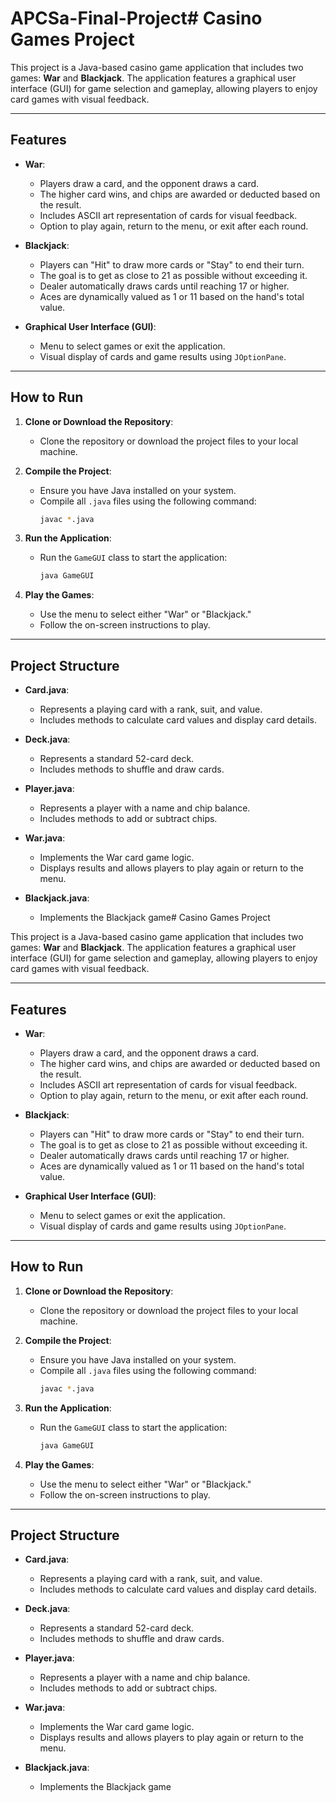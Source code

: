 # APCSa-Final-Project# Casino Games Project

This project is a Java-based casino game application that includes two games: **War** and **Blackjack**. The application features a graphical user interface (GUI) for game selection and gameplay, allowing players to enjoy card games with visual feedback.

---

## Features
- **War**:
  - Players draw a card, and the opponent draws a card.
  - The higher card wins, and chips are awarded or deducted based on the result.
  - Includes ASCII art representation of cards for visual feedback.
  - Option to play again, return to the menu, or exit after each round.

- **Blackjack**:
  - Players can "Hit" to draw more cards or "Stay" to end their turn.
  - The goal is to get as close to 21 as possible without exceeding it.
  - Dealer automatically draws cards until reaching 17 or higher.
  - Aces are dynamically valued as 1 or 11 based on the hand's total value.

- **Graphical User Interface (GUI)**:
  - Menu to select games or exit the application.
  - Visual display of cards and game results using `JOptionPane`.

---

## How to Run
1. **Clone or Download the Repository**:
   - Clone the repository or download the project files to your local machine.

2. **Compile the Project**:
   - Ensure you have Java installed on your system.
   - Compile all `.java` files using the following command:
     ```bash
     javac *.java
     ```

3. **Run the Application**:
   - Run the `GameGUI` class to start the application:
     ```bash
     java GameGUI
     ```

4. **Play the Games**:
   - Use the menu to select either "War" or "Blackjack."
   - Follow the on-screen instructions to play.

---

## Project Structure
- **Card.java**:
  - Represents a playing card with a rank, suit, and value.
  - Includes methods to calculate card values and display card details.

- **Deck.java**:
  - Represents a standard 52-card deck.
  - Includes methods to shuffle and draw cards.

- **Player.java**:
  - Represents a player with a name and chip balance.
  - Includes methods to add or subtract chips.

- **War.java**:
  - Implements the War card game logic.
  - Displays results and allows players to play again or return to the menu.

- **Blackjack.java**:
  - Implements the Blackjack game# Casino Games Project

This project is a Java-based casino game application that includes two games: **War** and **Blackjack**. The application features a graphical user interface (GUI) for game selection and gameplay, allowing players to enjoy card games with visual feedback.

---

## Features
- **War**:
  - Players draw a card, and the opponent draws a card.
  - The higher card wins, and chips are awarded or deducted based on the result.
  - Includes ASCII art representation of cards for visual feedback.
  - Option to play again, return to the menu, or exit after each round.

- **Blackjack**:
  - Players can "Hit" to draw more cards or "Stay" to end their turn.
  - The goal is to get as close to 21 as possible without exceeding it.
  - Dealer automatically draws cards until reaching 17 or higher.
  - Aces are dynamically valued as 1 or 11 based on the hand's total value.

- **Graphical User Interface (GUI)**:
  - Menu to select games or exit the application.
  - Visual display of cards and game results using `JOptionPane`.

---

## How to Run
1. **Clone or Download the Repository**:
   - Clone the repository or download the project files to your local machine.

2. **Compile the Project**:
   - Ensure you have Java installed on your system.
   - Compile all `.java` files using the following command:
     ```bash
     javac *.java
     ```

3. **Run the Application**:
   - Run the `GameGUI` class to start the application:
     ```bash
     java GameGUI
     ```

4. **Play the Games**:
   - Use the menu to select either "War" or "Blackjack."
   - Follow the on-screen instructions to play.

---

## Project Structure
- **Card.java**:
  - Represents a playing card with a rank, suit, and value.
  - Includes methods to calculate card values and display card details.

- **Deck.java**:
  - Represents a standard 52-card deck.
  - Includes methods to shuffle and draw cards.

- **Player.java**:
  - Represents a player with a name and chip balance.
  - Includes methods to add or subtract chips.

- **War.java**:
  - Implements the War card game logic.
  - Displays results and allows players to play again or return to the menu.

- **Blackjack.java**:
  - Implements the Blackjack game
